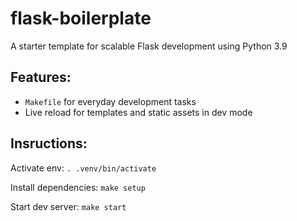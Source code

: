 # flask-boilerplate

A starter template for scalable Flask development using Python 3.9

## Features:

- `Makefile` for everyday development tasks
- Live reload for templates and static assets in dev mode

## Insructions:

Activate env:
`. .venv/bin/activate`

Install dependencies:
`make setup`

Start dev server:
`make start`